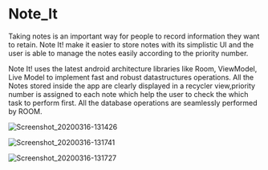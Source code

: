 # Note_It
Taking notes is an important way for people to record information they want to retain. 
Note It! make it easier to store notes with its simplistic UI and the user is able to manage the notes easily according to the priority number.

Note It! uses the latest android architecture libraries like Room, ViewModel, Live Model to implement fast and robust datastructures operations. 
All the Notes stored inside the app are clearly displayed in a recycler view,priority number is assigned to each note which help the user to check the which task to perform first. All the database operations are seamlessly performed by ROOM.

![Screenshot_20200316-131426](https://user-images.githubusercontent.com/51455561/76734087-2f008d80-6788-11ea-8810-539101d1a3c8.jpg)

![Screenshot_20200316-131741](https://user-images.githubusercontent.com/51455561/76734285-a0404080-6788-11ea-9017-bec5803b5d87.jpg)

![Screenshot_20200316-131727](https://user-images.githubusercontent.com/51455561/76734334-c534b380-6788-11ea-88d8-e8bf82faa846.jpg)
